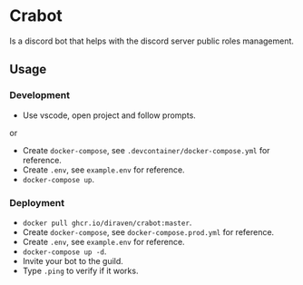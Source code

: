 # Crabot

Is a discord bot that helps with the discord server public roles management.

## Usage

### Development
- Use vscode, open project and follow prompts.

or

- Create `docker-compose`, see `.devcontainer/docker-compose.yml` for reference.
- Create `.env`, see `example.env` for reference.
- `docker-compose up`.

### Deployment
- `docker pull ghcr.io/diraven/crabot:master`.
- Create `docker-compose`, see `docker-compose.prod.yml` for reference.
- Create `.env`, see `example.env` for reference.
- `docker-compose up -d`.
- Invite your bot to the guild.
- Type `.ping` to verify if it works.
